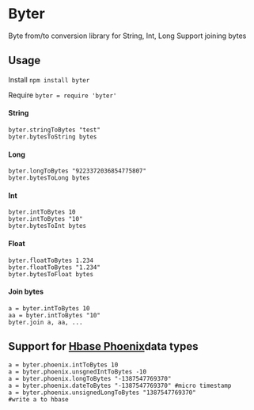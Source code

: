 Byter
=====
Byte from/to conversion library for String, Int, Long
Support joining bytes


Usage
-----
Install `npm install byter`

Require `byter = require 'byter'`

#### String ####
```coffee-script
byter.stringToBytes "test"
byter.bytesToString bytes
```

#### Long ####
```coffee-script
byter.longToBytes "9223372036854775807"
byter.bytesToLong bytes
```

#### Int ####
```coffee-script
byter.intToBytes 10
byter.intToBytes "10"
byter.bytesToInt bytes
```
#### Float ####
```coffee-script
byter.floatToBytes 1.234
byter.floatToBytes "1.234"
byter.bytesToFloat bytes
```


#### Join bytes ####
```coffee-script
a = byter.intToBytes 10
aa = byter.intToBytes "10"
byter.join a, aa, ...
```

Support for [Hbase Phoenix](https://github.com/forcedotcom/phoenix "HBase Phoenix")data types
-----
```coffee-script
a = byter.phoenix.intToBytes 10
a = byter.phoenix.unsgnedIntToBytes -10
a = byter.phoenix.longToBytes "-1387547769370"
a = byter.phoenix.dateToBytes "-1387547769370" #micro timestamp
a = byter.phoenix.unsignedLongToBytes "1387547769370"
#write a to hbase
```
